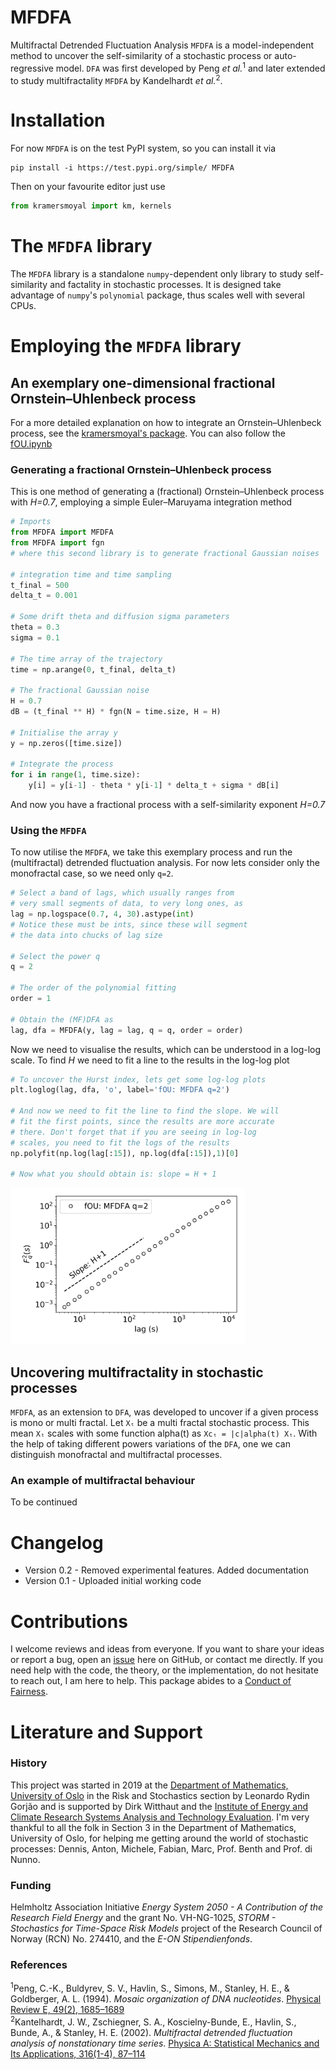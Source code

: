 # MFDFA
Multifractal Detrended Fluctuation Analysis `MFDFA` is a model-independent method to uncover the self-similarity of a stochastic process or auto-regressive model.
`DFA` was first developed by Peng *et al.*<sup>1</sup> and later extended to study multifractality `MFDFA` by Kandelhardt *et al.*<sup>2</sup>.

# Installation
For now `MFDFA` is on the test PyPI system, so you can install it via

```
pip install -i https://test.pypi.org/simple/ MFDFA
```
Then on your favourite editor just use
```python
from kramersmoyal import km, kernels
```

# The `MFDFA` library
The `MFDFA` library is a standalone `numpy`-dependent only library to study self-similarity and factality in stochastic processes. It is designed take advantage of `numpy`'s `polynomial` package, thus scales well with several CPUs.

# Employing the `MFDFA` library

## An exemplary one-dimensional fractional Ornstein–Uhlenbeck process
For a more detailed explanation on how to integrate an Ornstein–Uhlenbeck process, see the [kramersmoyal's package](https://github.com/LRydin/KramersMoyal#a-one-dimensional-stochastic-process).
You can also follow the [fOU.ipynb](/examples/fOU.ipynb)

### Generating a fractional Ornstein–Uhlenbeck process
This is one method of generating a (fractional) Ornstein–Uhlenbeck process with *H=0.7*, employing a simple Euler–Maruyama integration method

```python
# Imports
from MFDFA import MFDFA
from MFDFA import fgn
# where this second library is to generate fractional Gaussian noises

# integration time and time sampling
t_final = 500
delta_t = 0.001

# Some drift theta and diffusion sigma parameters
theta = 0.3
sigma = 0.1

# The time array of the trajectory
time = np.arange(0, t_final, delta_t)

# The fractional Gaussian noise
H = 0.7
dB = (t_final ** H) * fgn(N = time.size, H = H)

# Initialise the array y
y = np.zeros([time.size])

# Integrate the process
for i in range(1, time.size):
    y[i] = y[i-1] - theta * y[i-1] * delta_t + sigma * dB[i]
```
And now you have a fractional process with a self-similarity exponent *H=0.7*

### Using the `MFDFA`
To now utilise the `MFDFA`, we take this exemplary process and run the (multifractal) detrended fluctuation analysis. For now lets consider only the monofractal case, so we need only `q=2`.
```python
# Select a band of lags, which usually ranges from
# very small segments of data, to very long ones, as
lag = np.logspace(0.7, 4, 30).astype(int)
# Notice these must be ints, since these will segment
# the data into chucks of lag size

# Select the power q
q = 2

# The order of the polynomial fitting
order = 1

# Obtain the (MF)DFA as
lag, dfa = MFDFA(y, lag = lag, q = q, order = order)
```

Now we need to visualise the results, which can be understood in a log-log scale. To find *H* we need to fit a line to the results in the log-log plot
```python
# To uncover the Hurst index, lets get some log-log plots
plt.loglog(lag, dfa, 'o', label='fOU: MFDFA q=2')

# And now we need to fit the line to find the slope. We will
# fit the first points, since the results are more accurate
# there. Don't forget that if you are seeing in log-log
# scales, you need to fit the logs of the results
np.polyfit(np.log(lag[:15]), np.log(dfa[:15]),1)[0]

# Now what you should obtain is: slope = H + 1
```

<img src="/other/fig1.png" title="MFDFA of a fractional Ornstein–Uhlenbeck process" height="250"/>



## Uncovering multifractality in stochastic processes
`MFDFA`, as an extension to `DFA`, was developed to uncover if a given process is mono or multi fractal.
Let `Xₜ` be a multi fractal stochastic process. This mean `Xₜ` scales with some function alpha(t) as `Xcₜ = |c|alpha(t) Xₜ`.
With the help of taking different powers variations of the `DFA`, one we can distinguish monofractal and multifractal processes.

### An example of multifractal behaviour
To be continued


# Changelog
- Version 0.2 - Removed experimental features. Added documentation
- Version 0.1 - Uploaded initial working code

# Contributions
I welcome reviews and ideas from everyone. If you want to share your ideas or report a bug, open an [issue](https://github.com/LRydin/KramersMoyal/issues) here on GitHub, or contact me directly.
If you need help with the code, the theory, or the implementation, do not hesitate to reach out, I am here to help.
This package abides to a [Conduct of Fairness](contributions.md).

# Literature and Support
### History
This project was started in 2019 at the [Department of Mathematics, University of Oslo](https://www.mn.uio.no/math/english/research/groups/risk-stochastics/) in the Risk and Stochastics section by Leonardo Rydin Gorjão and is supported by Dirk Witthaut and the [Institute of Energy and Climate Research Systems Analysis and Technology Evaluation](https://www.fz-juelich.de/iek/iek-ste/EN/Home/home_node.html). I'm very thankful to all the folk in Section 3 in the Department of Mathematics, University of Oslo, for helping me getting around the world of stochastic processes: Dennis, Anton, Michele, Fabian, Marc, Prof. Benth and Prof. di Nunno.

### Funding
Helmholtz Association Initiative *Energy System 2050 - A Contribution of the Research Field Energy* and the grant No. VH-NG-1025, *STORM - Stochastics for Time-Space Risk Models* project of the Research Council of Norway (RCN) No. 274410, and the *E-ON Stipendienfonds*.

### References
<sup>1</sup>Peng, C.-K., Buldyrev, S. V., Havlin, S., Simons, M., Stanley, H. E., & Goldberger, A. L. (1994). *Mosaic organization of DNA nucleotides*. [Physical Review E, 49(2), 1685–1689](https://doi.org/10.1103/PhysRevE.49.1685)\
<sup>2</sup>Kantelhardt, J. W., Zschiegner, S. A., Koscielny-Bunde, E., Havlin, S., Bunde, A., & Stanley, H. E. (2002). *Multifractal detrended fluctuation analysis of nonstationary time series*. [Physica A: Statistical Mechanics and Its Applications, 316(1-4), 87–114](https://doi.org/10.1016/S0378-4371(02)01383-3)
